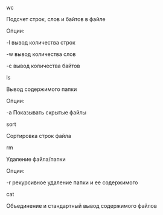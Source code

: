 wc

Подсчет строк, слов и байтов в файле

Опции:

-l вывод количества строк

-w вывод количества слов

-c вывод количества байтов

ls

Вывод содержимого папки

Опции:

-a Показывать скрытые файлы

sort

Сортировка строк файла

rm 

Удаление файла/папки

Опции:

-r рекурсивное удаление папки и ее содержимого

cat

Объединение и стандартный вывод содержимого файлов
